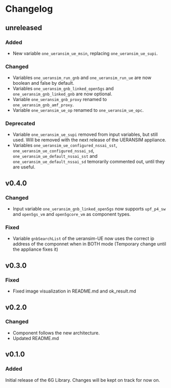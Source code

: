 # Changelog

## unreleased
### Added
- New variable `one_ueransim_ue_msin`, replacing `one_ueransim_ue_supi`.
### Changed
- Variables `one_ueransim_run_gnb` and `one_ueransim_run_ue` are now boolean and false by default.
- Variables `one_ueransim_gnb_linked_open5gs` and `one_ueransim_gnb_linked_gnb` are now optional.
- Variable `one_ueransim_gnb_proxy` renamed to `one_ueransim_gnb_amf_proxy`.
- Variable `one_ueransim_ue_op` renamed to `one_ueransim_ue_opc`.
### Deprecated
- Variable `one_ueransim_ue_supi` removed from input variables, but still used. Will be removed with the next release of the UERANSIM appliance.
- Variables `one_ueransim_ue_configured_nssai_sst`, `one_ueransim_ue_configured_nssai_sd`, `one_ueransim_ue_default_nssai_sst` and `one_ueransim_ue_default_nssai_sd` temorarily commented out, until they are useful.

## v0.4.0
### Changed
- Input variable `one_ueransim_gnb_linked_open5gs` now supports `upf_p4_sw` and `open5gs_vm` and `open5gcore_vm` as component types.
### Fixed
- Variable `gnbSearchList` of the ueransim-UE now uses the correct ip address of the componnet when in BOTH mode (Temporary change until the appliance fixes it)

## v0.3.0
### Fixed
- Fixed image visualization in README.md and ok_result.md

## v0.2.0
### Changed
- Component follows the new architecture.
- Updated README.md

## v0.1.0
### Added
Initial release of the 6G Library. Changes will be kept on track for now on.
